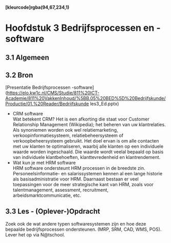 #### [kleurcode]rgba(94,67,234,1)

#  Hoofdstuk 3 Bedrijfsprocessen en -software

## 3.1 Algemeen

## 3.2 Bron

[Presentatie Bedrijfsprocessen -software](https://elo.kw1c.nl/CMS/Studie/811%20ICT-Academie/811%20VakkenInhoud/%5BB.05%20BED%5D%20Bedrijfskunde/Productie/01.%20Reader/Bedrijfskunde les3_Ed.pptx)

- CRM software<br>
Wat betekent CRM? Het is een afkorting die staat voor Customer Relationship Management (Wikipedia); het beheren van uw klantrelaties. Als synoniemen worden ook wel relatiemarketing, verkoopinformatiesysteem, relatiebeheersysteem of verkoopbeheersysteem gebruikt. Het doel ervan is om alle contacten met uw klanten te optimaliseren, waarbij alle klanten op een individuele waarde worden ingeschaald. Die waarde wordt veelal bepaald op basis van individuele klantbehoeften, klanttevredenheid en klantrendement.
- Wat kun je met HRM software<br>
HRM software ondersteunt HRM processen in de breedste zin. Personeelsinformatie- en salarissystemen kennen al een lange historie als basisadministratie voor HRM. Daarnaast bestaan er veel toepassingen voor de meer strategische kant van HRM, zoals voor talentmanagement, assessment, recruitment, arbeidsmarktcommunicatie, etc. 
<!--
- ERP software<br>
ERP staat voor Enterprise Resource Planning. ERP heeft als doel de productiviteit van organisaties te maximaliseren, kosten te beheersen en optimaal te voldoen aan klantwensen. ERP realiseert dit door de automatische afhandeling van logistieke, administratieve en financiële bedrijfsprocessen onder te brengen in één bedrijfsbreed informatie- en managementsysteem. Deze geïntegreerde automatiseringsoplossing is bekend als ERP software.
<br>ERP systemen zijn toepasbaar voor nagenoeg alle typen organisaties, groot en klein en zowel producerend als dienstverlenend.
- POS systeem<br>
Een point-of-sale systeem (POS) is in zijn meest elementaire vorm een computer met randapparatuur, die op het verkooppunt wordt gebruikt om aangekochte goederen en/of diensten af te rekenen met klanten. Alle transacties lopen via deze computer(s).
<br>De verkoopmedewerk(st)er vertelt de computer wat er wordt verkocht, de prijs per artikel en de hoeveelheid per artikel. De computer berekent vervolgens het totaal, inclusief BTW, en vertelt hoeveel wisselgeld de klant terugkrijgt. De computer slaat elke verkoop op en houdt alles goed bij. Hierdoor kan de computer allerlei taken automatiseren voor de verkoopmedewerker(s) en de ondernemer. 
-->

## 3.3 Les - (Oplever-)Opdracht 

Zoek ook de wat andere typen softwaresystemen
zijn en hoe deze bepaalde bedrijfsprocessen ondersteunen.
(MRP, SRM, CAD, WMS, POS). Lever het op via N@tschool.
